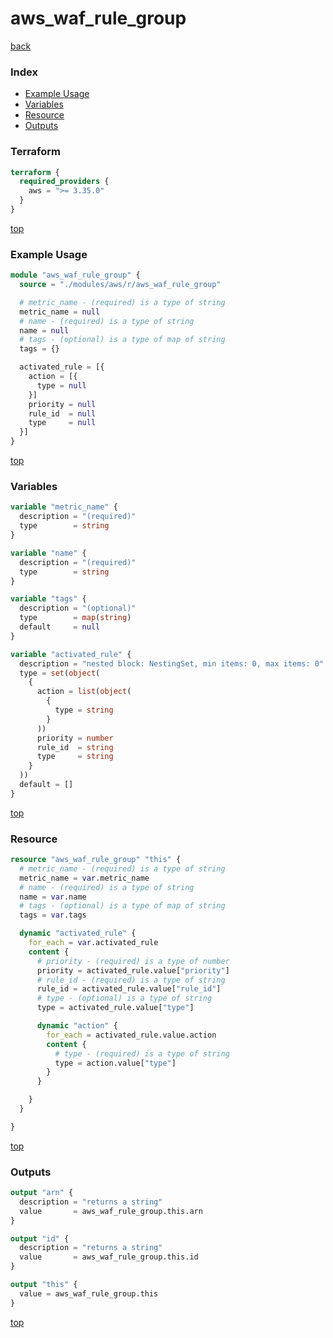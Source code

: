 # aws_waf_rule_group

[back](../aws.md)

### Index

- [Example Usage](#example-usage)
- [Variables](#variables)
- [Resource](#resource)
- [Outputs](#outputs)

### Terraform

```terraform
terraform {
  required_providers {
    aws = ">= 3.35.0"
  }
}
```

[top](#index)

### Example Usage

```terraform
module "aws_waf_rule_group" {
  source = "./modules/aws/r/aws_waf_rule_group"

  # metric_name - (required) is a type of string
  metric_name = null
  # name - (required) is a type of string
  name = null
  # tags - (optional) is a type of map of string
  tags = {}

  activated_rule = [{
    action = [{
      type = null
    }]
    priority = null
    rule_id  = null
    type     = null
  }]
}
```

[top](#index)

### Variables

```terraform
variable "metric_name" {
  description = "(required)"
  type        = string
}

variable "name" {
  description = "(required)"
  type        = string
}

variable "tags" {
  description = "(optional)"
  type        = map(string)
  default     = null
}

variable "activated_rule" {
  description = "nested block: NestingSet, min items: 0, max items: 0"
  type = set(object(
    {
      action = list(object(
        {
          type = string
        }
      ))
      priority = number
      rule_id  = string
      type     = string
    }
  ))
  default = []
}
```

[top](#index)

### Resource

```terraform
resource "aws_waf_rule_group" "this" {
  # metric_name - (required) is a type of string
  metric_name = var.metric_name
  # name - (required) is a type of string
  name = var.name
  # tags - (optional) is a type of map of string
  tags = var.tags

  dynamic "activated_rule" {
    for_each = var.activated_rule
    content {
      # priority - (required) is a type of number
      priority = activated_rule.value["priority"]
      # rule_id - (required) is a type of string
      rule_id = activated_rule.value["rule_id"]
      # type - (optional) is a type of string
      type = activated_rule.value["type"]

      dynamic "action" {
        for_each = activated_rule.value.action
        content {
          # type - (required) is a type of string
          type = action.value["type"]
        }
      }

    }
  }

}
```

[top](#index)

### Outputs

```terraform
output "arn" {
  description = "returns a string"
  value       = aws_waf_rule_group.this.arn
}

output "id" {
  description = "returns a string"
  value       = aws_waf_rule_group.this.id
}

output "this" {
  value = aws_waf_rule_group.this
}
```

[top](#index)